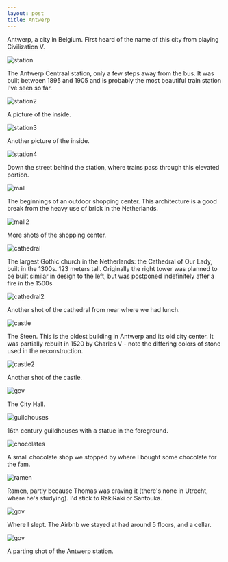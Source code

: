 ```yaml
---
layout: post
title: Antwerp
---
```

Antwerp, a city in Belgium. First heard of the name of this city from playing Civilization V.

![station](/blog/images/post-antwerp/01.jpg)

The Antwerp Centraal station, only a few steps away from the bus. It was built between 1895 and 1905 and is probably the most beautiful train station I've seen so far.

![station2](/blog/images/post-antwerp/02.jpg)

A picture of the inside.

![station3](/blog/images/post-antwerp/03.jpg)

Another picture of the inside.

![station4](/blog/images/post-antwerp/05.jpg)

Down the street behind the station, where trains pass through this elevated portion.

![mall](/blog/images/post-antwerp/04.jpg)

The beginnings of an outdoor shopping center. This architecture is a good break from the heavy use of brick in the Netherlands.

![mall2](/blog/images/post-antwerp/06.jpg)

More shots of the shopping center.

![cathedral](/blog/images/post-antwerp/07.jpg)

The largest Gothic church in the Netherlands: the Cathedral of Our Lady, built in the 1300s. 123 meters tall. Originally the right tower was planned to be built similar in design to the left, but was postponed indefinitely after a fire in the 1500s

![cathedral2](/blog/images/post-antwerp/08.jpg)

Another shot of the cathedral from near where we had lunch.

![castle](/blog/images/post-antwerp/09.jpg)

The Steen. This is the oldest building in Antwerp and its old city center. It was partially rebuilt in 1520 by Charles V - note the differing colors of stone used in the reconstruction.

![castle2](/blog/images/post-antwerp/10.jpg)

Another shot of the castle.

![gov](/blog/images/post-antwerp/11.jpg)

The City Hall.

![guildhouses](/blog/images/post-antwerp/guildhouses.jpg)

16th century guildhouses with a statue in the foreground.

![chocolates](/blog/images/post-antwerp/12.jpg)

A small chocolate shop we stopped by where I bought some chocolate for the fam.

![ramen](/blog/images/post-antwerp/13.jpg)

Ramen, partly because Thomas was craving it (there's none in Utrecht, where he's studying). I'd stick to RakiRaki or Santouka.

![gov](/blog/images/post-antwerp/14.jpg)

Where I slept. The Airbnb we stayed at had around 5 floors, and a cellar.

![gov](/blog/images/post-antwerp/15.jpg)

A parting shot of the Antwerp station.
